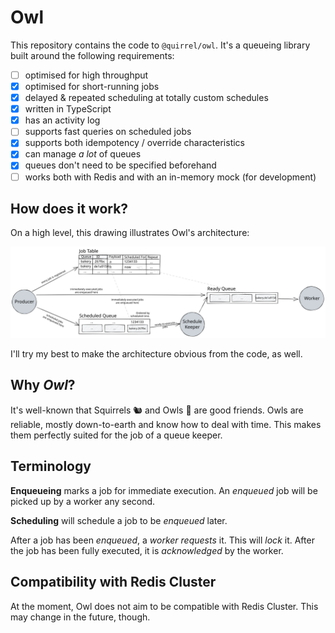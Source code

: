 # Owl

This repository contains the code to `@quirrel/owl`.
It's a queueing library built around the following requirements:

- [ ] optimised for high throughput
- [x] optimised for short-running jobs
- [x] delayed & repeated scheduling at totally custom schedules
- [x] written in TypeScript
- [x] has an activity log
- [ ] supports fast queries on scheduled jobs
- [x] supports both idempotency / override characteristics
- [x] can manage *a lot* of queues
- [x] queues don't need to be specified beforehand
- [ ] works both with Redis and with an in-memory mock (for development)

## How does it work?

On a high level, this drawing illustrates Owl's architecture:

![Owl Architecture](./Owl%20Architecture.svg)

I'll try my best to make the architecture obvious from the code, as well.

## Why *Owl*?

It's well-known that Squirrels 🐿 and Owls 🦉 are good friends.
Owls are reliable, mostly down-to-earth and know how to deal with time.
This makes them perfectly suited for the job of a queue keeper.

## Terminology

**Enqueueing** marks a job for immediate execution.
An *enqueued* job will be picked up by a worker any second.

**Scheduling** will schedule a job to be *enqueued* later.

After a job has been *enqueued*, a *worker* *requests* it.
This will *lock* it.
After the job has been fully executed, it is *acknowledged* by the worker.

## Compatibility with Redis Cluster

At the moment, Owl does not aim to be compatible with Redis Cluster.
This may change in the future, though.

